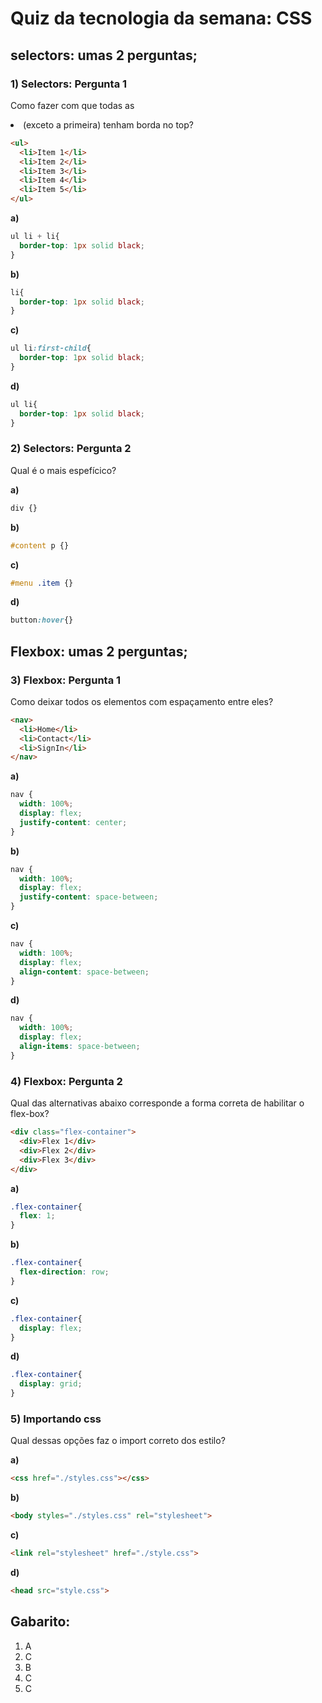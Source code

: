 # Quiz da tecnologia da semana: CSS

## selectors: umas 2 perguntas;

### 1) Selectors: Pergunta 1 

Como fazer com que todas as <li> (exceto a primeira) tenham borda no top?

```html
<ul>
  <li>Item 1</li>
  <li>Item 2</li>
  <li>Item 3</li>
  <li>Item 4</li>
  <li>Item 5</li>
</ul>
```
**a)**
```css
ul li + li{
  border-top: 1px solid black;
}
```
**b)**
```css
li{
  border-top: 1px solid black;
}
```
**c)**
```css
ul li:first-child{
  border-top: 1px solid black;
}
```
**d)**
```css
ul li{
  border-top: 1px solid black;
}
```

### 2) Selectors: Pergunta 2

Qual é o mais espefícico?

**a)**
```css
div {}
```
**b)**
```css
#content p {}
```
**c)**
```css
#menu .item {}
```
**d)**
```css
button:hover{}
```

## Flexbox: umas 2 perguntas;

### 3) Flexbox: Pergunta 1

Como deixar todos os elementos com espaçamento entre eles?
```html
<nav>
  <li>Home</li>
  <li>Contact</li>
  <li>SignIn</li>
</nav>
```

**a)**
```css
nav {
  width: 100%;
  display: flex;
  justify-content: center;
}
```

**b)**
```css
nav {
  width: 100%;
  display: flex;
  justify-content: space-between;
}
```

**c)**
```css
nav {
  width: 100%;
  display: flex;
  align-content: space-between;
}
```

**d)**
```css
nav {
  width: 100%;
  display: flex;
  align-items: space-between;
}
```

### 4) Flexbox: Pergunta 2

Qual das alternativas abaixo corresponde a forma correta de habilitar o flex-box?

```html
<div class="flex-container">
  <div>Flex 1</div>
  <div>Flex 2</div>
  <div>Flex 3</div>
</div>
```

**a)**
```css
.flex-container{
  flex: 1;
}
```

**b)**
```css
.flex-container{
  flex-direction: row;
}
```

**c)**
```css
.flex-container{
  display: flex;
}
```

**d)**
```css
.flex-container{
  display: grid;
}
```

### 5) Importando css

Qual dessas opções faz o import correto dos estilo?

**a)**
```html
<css href="./styles.css"></css>
```

**b)**
```html
<body styles="./styles.css" rel="stylesheet">
```

**c)**
```html
<link rel="stylesheet" href="./style.css">
```

**d)**
```html
<head src="style.css">
```

## Gabarito:
1) A
2) C
3) B
4) C
5) C